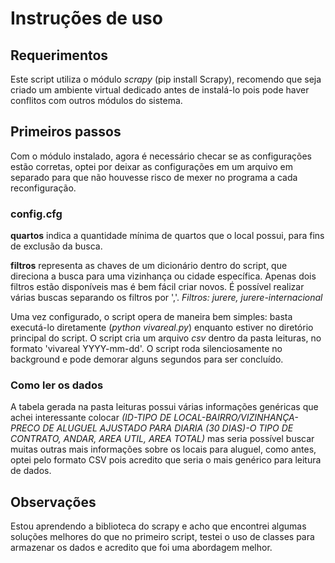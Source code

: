 # Instruções de uso

## Requerimentos

Este script utiliza o módulo *scrapy* (pip install Scrapy), recomendo que seja criado um ambiente virtual dedicado antes de instalá-lo pois pode haver conflitos com outros módulos do sistema.

## Primeiros passos

Com o módulo instalado, agora é necessário checar se as configurações estão corretas, optei por deixar as configurações em um arquivo em separado para que não houvesse risco de mexer no programa a cada reconfiguração.

### config.cfg

**quartos** indica a quantidade mínima de quartos que o local possui, para fins de exclusão da busca.

**filtros** representa as chaves de um dicionário dentro do script, que direciona a busca para uma vizinhança ou cidade específica. Apenas dois filtros estão disponíveis mas é bem fácil criar novos. É possível realizar várias buscas separando os filtros por ','. *Filtros: jurere, jurere-internacional*

Uma vez configurado, o script opera de maneira bem simples: basta executá-lo diretamente (*python vivareal.py*) enquanto estiver no diretório principal do script. O script cria um arquivo *csv* dentro da pasta leituras, no formato 'vivareal YYYY-mm-dd'. O script roda silenciosamente no background e pode demorar alguns segundos para ser concluído.

### Como ler os dados

A tabela gerada na pasta leituras possui várias informações genéricas que achei interessante colocar *(ID-TIPO DE LOCAL-BAIRRO/VIZINHANÇA-PRECO DE ALUGUEL AJUSTADO PARA DIARIA (30 DIAS)-O TIPO DE CONTRATO, ANDAR, AREA UTIL, AREA TOTAL)* mas seria possível buscar muitas outras mais informações sobre os locais para aluguel, como antes, optei pelo formato CSV pois acredito que seria o mais genérico para leitura de dados.

## Observações

Estou aprendendo a biblioteca do scrapy e acho que encontrei algumas soluções melhores do que no primeiro script, testei o uso de classes para armazenar os dados e acredito
que foi uma abordagem melhor.
